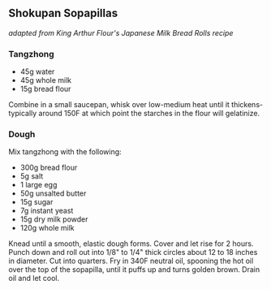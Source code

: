 ## Shokupan Sopapillas

*adapted from King Arthur Flour's Japanese Milk Bread Rolls recipe*

### Tangzhong 
* 45g water
* 45g whole milk
* 15g bread flour

Combine in a small saucepan, whisk over low-medium heat until it thickens- typically around 150F at which point the starches in the flour will gelatinize.

### Dough

Mix tangzhong with the following:

* 300g bread flour
* 5g salt
* 1 large egg
* 50g unsalted butter
* 15g sugar
* 7g instant yeast
* 15g dry milk powder
* 120g whole milk

Knead until a smooth, elastic dough forms. Cover and let rise for 2 hours. Punch down and roll out into 1/8" to 1/4" thick circles about 12 to 18 inches in diameter. Cut into quarters. Fry in 340F neutral oil, spooning the hot oil over the top of the sopapilla, until it puffs up and turns golden brown. Drain oil and let cool.
